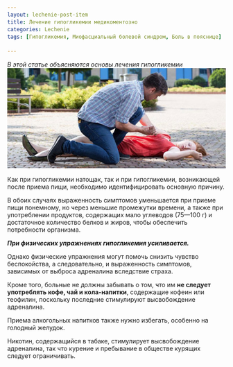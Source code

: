 ```yaml
---
layout: lechenie-post-item
title: Лечение гипогликемии медикоментозно
categories: Lechenie
tags: [Гипогликемия, Миофасциальный болевой синдром, Боль в пояснице]

---
```

*В этой статье объясняются основы лечения гипогликемии*
![Гипогликемия](/images/factory/other/Gipoglikemiya2.jpg)

Как при гипогликемии натощак, так и при гипогликемии, возникающей после приема пищи, необходимо идентифицировать основную причину. 

В обоих случаях выраженность симптомов уменьшается при приеме пищи понемному, но через меньшие промежутки времени, а также при употреблении продуктов, содержащих мало углеводов (75—100 г) и достаточное количество белков и жиров, чтобы обеспечить потребности организма. 

***При физических упражнениях гипогликемия усиливается.*** 

Однако физические упражнения могут помочь снизить чувство беспокойства, а следовательно, и выраженность симптомов, зависимых от выброса адреналина вследствие страха. 

Кроме того, больные не должны забывать о том, что им **не следует употреблять кофе, чай и кола-напитки**, содержащие кофеин или теофилин, поскольку последние стимулируют высвобождение адреналина. 

Приема алкогольных напитков также нужно избегать, особенно на голодный желудок. 

Никотин, содержащийся в табаке, стимулирует высвобождение адреналина, так что курение и пребывание в обществе курящих следует ограничивать.